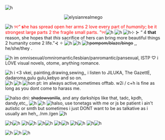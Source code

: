 ![h](https://files.catbox.moe/2j2mdq.png)
    
<p align="center"> <img src="https://komarev.com/ghpvc/?username=angelweep&label=　　herrscher of human:ego　🌸　　　&color=fadce9&style=for-the-badge" alt="elysianrealmego" />

![h](https://files.catbox.moe/5q3htv.gif) <font color="red">୨୧“ **s**he has spread open her arms 2 love every part of *humanity*; be it strongest large parts 2 the fragile small parts. ”୨୧</font>![h](https://files.catbox.moe/5q3htv.gif)
![h](https://files.catbox.moe/g0gxg5.gif)
![h](https://files.catbox.moe/hk2ewk.gif)⊹ ⊱ “ 4 **that** reason, she hopes that *this* sacrifice of hers can bring more beautiful things 2 humanity come 2 life.”⊰ ✧ ![h](https://files.catbox.moe/hk2ewk.gif)
![h](https://files.catbox.moe/tu3ex4.jpg)
![h](https://files.catbox.moe/wobsjo.gif)~~pompom/blaze/bingo~~ ,, 
he/she/they .



 
![h](https://files.catbox.moe/wobsjo.gif)
im omnisexual/omniromantic/lesbian/panromantic/pansexual, ISTP ♡ i LOVE visual novels, otome, anything romance.
                                                                                                                                                                                                                                         

![h](https://files.catbox.moe/wobsjo.gif)   i <3 vkei, painting,drawing,sewing,, i listen to JILUKA, The GazettE, dadaroma,gulu gulu,kebyo and so on.                             
![h](https://files.catbox.moe/z3rp0h.gif)
![h](https://files.catbox.moe/c0xge9.jpg)
![h](https://files.catbox.moe/wobsjo.gif)on pt: im always active,sometimes offtab. w2i / c+h is fine as long as you dont come to harass me.

![h](https://files.catbox.moe/wobsjo.gif)also dni: ~~shadowvanilla~~, and any darkships like that, tadc, kpdh, dandy,etc,, 
![h](https://files.catbox.moe/z3rp0h.gif)
![h](https://files.catbox.moe/c0xge9.jpg) 
![h](https://files.catbox.moe/wobsjo.gif)also, use tonetags with me or js be patient i ain't autistic or smth but sometimes i just DONT want to be as talkative as i usually am heh,, /nm /gen 
![h](https://files.catbox.moe/u6ss7i.jpg)



![h](https://files.catbox.moe/wobsjo.gif)![h](https://files.catbox.moe/y00orp.png)
![h](https://files.catbox.moe/wobsjo.gif)![h](https://files.catbox.moe/i0vztj.png)
![h](https://files.catbox.moe/wobsjo.gif)![h](https://files.catbox.moe/qkgkvr.png)
![h](https://files.catbox.moe/wobsjo.gif)![h](https://files.catbox.moe/bwb375.gif)
![h](https://files.catbox.moe/wobsjo.gif)![h](https://files.catbox.moe/xejtpj.gif)
![h](https://files.catbox.moe/wobsjo.gif)![h](https://files.catbox.moe/3ruyem.gif)

![h](https://files.catbox.moe/c0xge9.jpg)
![h](https://files.catbox.moe/z3rp0h.gif)
![h](https://files.catbox.moe/lz2wwd.png)
